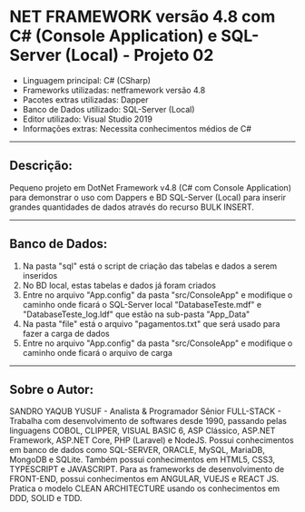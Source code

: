 # NET FRAMEWORK versão 4.8 com C# (Console Application) e SQL-Server (Local) - Projeto 02

* Linguagem principal: C# (CSharp)
* Frameworks utilizadas: netframework versão 4.8
* Pacotes extras utilizadas: Dapper
* Banco de Dados utilizado: SQL-Server (Local)
* Editor utilizado: Visual Studio 2019
* Informações extras: Necessita conhecimentos médios de C#

----

## Descrição:

Pequeno projeto em DotNet Framework v4.8 (C# com Console Application) para demonstrar o uso com Dappers e BD SQL-Server (Local) para inserir grandes quantidades de dados através do recurso BULK INSERT.

----

## Banco de Dados:

1. Na pasta "sql" está o script de criação das tabelas e dados a serem inseridos
2. No BD local, estas tabelas e dados já foram criados
3. Entre no arquivo "App.config" da pasta "src/ConsoleApp" e modifique o caminho onde ficará o SQL-Server local "DatabaseTeste.mdf" e "DatabaseTeste_log.ldf" que estão na sub-pasta "App_Data"
4. Na pasta "file" está o arquivo "pagamentos.txt" que será usado para fazer a carga de dados
5. Entre no arquivo "App.config" da pasta "src/ConsoleApp" e modifique o caminho onde ficará o arquivo de carga

----

## Sobre o Autor:

SANDRO YAQUB YUSUF - Analista & Programador Sênior FULL-STACK - Trabalha com desenvolvimento de softwares desde 1990, passando pelas linguagens COBOL, CLIPPER, VISUAL BASIC 6, ASP Clássico, ASP.NET Framework, ASP.NET Core, PHP (Laravel) e NodeJS. Possui conhecimentos em banco de dados como SQL-SERVER, ORACLE, MySQL, MariaDB, MongoDB e SQLite. Também possui conhecimentos em HTML5, CSS3, TYPESCRIPT e JAVASCRIPT. Para as frameworks de desenvolvimento de FRONT-END, possui conhecimentos em ANGULAR, VUEJS e REACT JS. Pratica o modelo CLEAN ARCHITECTURE usando os conhecimentos em DDD, SOLID e TDD.

